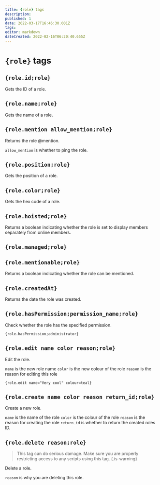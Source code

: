 ```yaml
---
title: {role} tags
description: 
published: 1
date: 2022-03-17T16:46:30.001Z
tags: 
editor: markdown
dateCreated: 2022-02-16T06:20:40.655Z
---
```


# `{role}` tags

## `{role.id;role}`

Gets the ID of a role.

## `{role.name;role}`

Gets the name of a role.

## `{role.mention allow_mention;role}`

Returns the role @mention.

`allow_mention` is whether to ping the role.

## `{role.position;role}`

Gets the position of a role.

## `{role.color;role}`

Gets the hex code of a role.

## `{role.hoisted;role}`

Returns a boolean indicating whether the role is set to display members separately from online members.

## `{role.managed;role}`

## `{role.mentionable;role}`

Returns a boolean indicating whether the role can be mentioned.

## `{role.createdAt}`

Returns the date the role was created.

## `{role.hasPermission;permission_name;role}`

Check whether the role has the specified permission.

`{role.hasPermission;administrator}`

## `{role.edit name color reason;role}`

Edit the role.

`name` is the new role name
`color` is the new colour of the role
`reason` is the reason for editing this role

```
{role.edit name="Very cool" colour=teal}
```

## `{role.create name color reason return_id;role}`

Create a new role.

`name` is the name of the role
`color` is the colour of the role
`reason` is the reason for creating the role
`return_id` is whether to return the created roles ID.

## `{role.delete reason;role}`

> This tag can do serious damage. Make sure you are properly restricting access to any scripts using this tag. {.is-warning}

Delete a role.

`reason` is why you are deleting this role.


